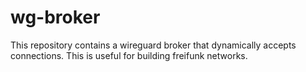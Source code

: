 # wg-broker
This repository contains a wireguard broker that dynamically accepts connections. This is useful for building freifunk networks.
